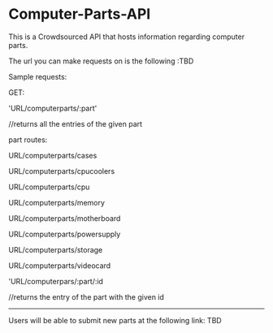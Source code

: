 # Computer-Parts-API


This is a Crowdsourced API that hosts information regarding computer parts.

The url you can make requests on is the following :TBD


Sample requests:

GET:

'URL/computerparts/:part'

  //returns all the entries of the given part

  part routes:

  URL/computerparts/cases

  URL/computerparts/cpucoolers

  URL/computerparts/cpu

  URL/computerparts/memory

  URL/computerparts/motherboard

  URL/computerparts/powersupply

  URL/computerparts/storage

  URL/computerparts/videocard


'URL/computerpars/:part/:id

  //returns the entry of the part with the given id


-----------------------------------

Users will be able to submit new parts at the following link: TBD
